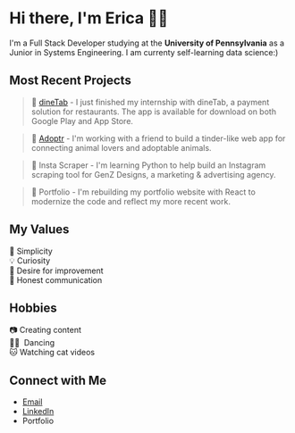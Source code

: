 # Hi there, I'm Erica 👋🏼
I'm a Full Stack Developer studying at the **University of Pennsylvania** as a Junior in Systems Engineering. I am currenty self-learning data science:)

## Most Recent Projects
> 🍴 [dineTab](https://dinetab.com/) - I just finished my internship with dineTab, a payment solution for restaurants. The app is available for download on both Google Play and App Store. 

> 🐾 [Adoptr](https://github.com/GrandMothersill/adoptr) - I'm working with a friend to build a tinder-like web app for connecting animal lovers and adoptable animals.

> 🔎 Insta Scraper - I'm learning Python to help build an Instagram scraping tool for GenZ Designs, a marketing & advertising agency.

> 📓 Portfolio - I'm rebuilding my portfolio website with React to modernize the code and reflect my more recent work.

## My Values
🌱 Simplicity <br />
💡 Curiosity <br />
🧠 Desire for improvement <br />
🤝 Honest communication 

## Hobbies
📷 Creating content <br/>
💃🏻 &nbsp;Dancing </br>
🐱 Watching cat videos

## Connect with Me
- [Email](mailto:ericasun@seas.upenn.edu) <br />
- [LinkedIn](https://www.linkedin.com/in/ericasun-upenn/)
- Portfolio
